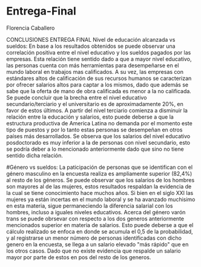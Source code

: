 # Entrega-Final
Florencia Caballero

CONCLUSIONES ENTREGA FINAL
Nivel de educación alcanzada vs sueldos: En base a los resultados obtenidos se puede observar una correlación positiva entre el nivel educativo y los sueldos pagados por las empresas. Esta relación tiene sentido dado a que a mayor nivel educativo, las personas cuenta con más herramientas para desempeñarse en el mundo laboral en trabajos mas calificados. A su vez, las empresas con estándares altos de calificación de sus recursos humanos se caracterizan por ofrecer salarios altos para captar a los mismos, dado que además se sabe que la oferta de mano de obra calificada es menor a la no calificada. Se puede concluir que la brecha entre el nivel educativo secundario/terciario y el universitario es de aproximadamente 20%, en favor de estos últimos. A partir del nivel terciario comienza a disminuir la relación entre la educación y salarios, esto puede deberse a que la estructura productiva de America Latina no demanda por el momento este tipo de puestos y por lo tanto estas personas se desempeñan en otros países más desarrollados. Se observa que los salarios del nivel educativo posdoctorado es muy inferior a la de personas con nivel secundario, esto se podría deber a lo mencionado anteriormente dado que sino no tiene sentido dicha relación.

#Género vs sueldos: La paticipación de personas que se identifican con el género masculino en la encuesta realiza es ampliamente superior (82,4%) al resto de los géneros. Se puede observar que los salarios de los hombres son mayores al de las mujeres, estos resultados respaldan la evidencia de la cual se tiene conocimiento hace muchos años. Si bien en el siglo XXI las mujeres ya están incertas en el mundo laboral y se ha avanzado muchisimo en esta materia, sigue permaneciendo la diferencia salarial con los hombres, incluso a iguales niveles educativos. Acerca del género varón trans se puede obrsevar con respecto a los dos generos anteriormente mencionados superior en materia de salarios. Esto puede deberse a que el cálculo realizado se enfoca en donde se acumula el 0,5 de la probabilidad, y al registrarse un menor número de personas identificadas con dicho genero en la encuesta, se llega a un salario elevado "más rápido" que en los otros casos. Dado que no existe evidencia que respalde un salario mayor por parte de estos en pos del resto de los generos.
